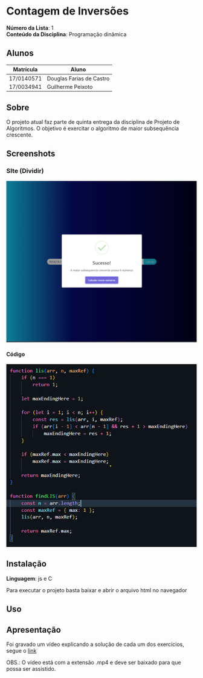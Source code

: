 # **Contagem de Inversões**

**Número da Lista**: 1<br>
**Conteúdo da Disciplina**: Programação dinâmica<br>

## **Alunos**
|Matrícula | Aluno |
| -- | -- |
| 17/0140571  |  Douglas Farias de Castro |
| 17/0034941  |  Guilherme Peixoto |

## **Sobre**
O projeto atual faz parte de quinta entrega da disciplina de Projeto de Algoritmos. O objetivo é exercitar o algoritmo de maior subsequência crescente.

## **Screenshots**

### **SIte (Dividir)**
![Código](assets/tf-site.png)

#### **Código**
![Código 493](assets/code.png)

## **Instalação**
**Linguagem**: js e C<br>

Para executar o projeto basta baixar e abrir o arquivo html no navegador
## **Uso**

## **Apresentação**
Foi gravado um vídeo explicando a solução de cada um dos exercícios, segue o [link](2023-11-21-00-25-04_MkCtEf2K.mp4)

OBS.: O vídeo está com a extensão .mp4 e deve ser baixado para que possa ser assistido.
